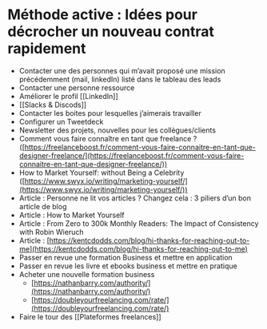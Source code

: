 # Méthode active : Idées pour décrocher un nouveau contrat rapidement

- Contacter une des personnes qui m’avait proposé une mission précédemment (mail, linkedIn) listé dans le tableau des leads
- Contacter une personne ressource
- Améliorer le profil [[LinkedIn]]
- [[Slacks & Discods]]
- Contacter les boites pour lesquelles j’aimerais travailler
- Configurer un Tweetdeck
- Newsletter des projets, nouvelles pour les collègues/clients
- Comment vous faire connaître en tant que freelance ? ([](https://freelanceboost.fr/comment-vous-faire-connaitre-en-tant-que-designer-freelance/)[https://freelanceboost.fr/comment-vous-faire-connaitre-en-tant-que-designer-freelance/](https://freelanceboost.fr/comment-vous-faire-connaitre-en-tant-que-designer-freelance/))
- How to Market Yourself: without Being a Celebrity ([](https://www.swyx.io/writing/marketing-yourself/?utm_campaign=sebastien_lorber_newsletter&utm_medium=email&utm_source=Revue%20newsletter)[https://www.swyx.io/writing/marketing-yourself/](https://www.swyx.io/writing/marketing-yourself/))
- Article : Personne ne lit vos articles ? Changez cela : 3 piliers d’un bon article de blog
- Article : How to Market Yourself
- Article : From Zero to 300k Monthly Readers: The Impact of Consistency with Robin Wieruch
- Article : [https://kentcdodds.com/blog/hi-thanks-for-reaching-out-to-me](https://kentcdodds.com/blog/hi-thanks-for-reaching-out-to-me)
- Passer en revue une formation Business et mettre en application
- Passer en revue les livre et ebooks business et mettre en pratique
- Acheter une nouvelle formation business
    -   [https://nathanbarry.com/authority/](https://nathanbarry.com/authority/)
    -   [https://doubleyourfreelancing.com/rate/](https://doubleyourfreelancing.com/rate/)
- Faire le tour des [[Plateformes freelances]]
